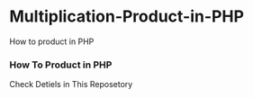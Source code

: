 # Multiplication-Product-in-PHP
How to product in PHP



### How To Product in PHP

Check Detiels in This Reposetory 
